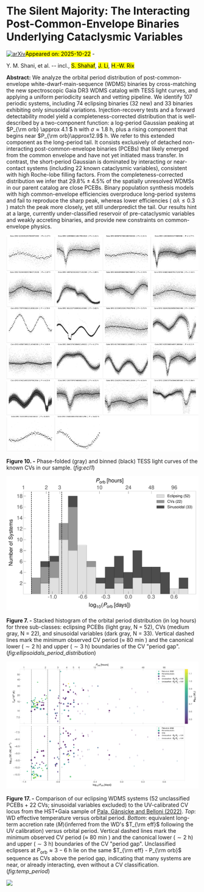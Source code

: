 <div class="macros" style="visibility:hidden;">
$\newcommand{\ensuremath}{}$
$\newcommand{\xspace}{}$
$\newcommand{\object}[1]{\texttt{#1}}$
$\newcommand{\farcs}{{.}''}$
$\newcommand{\farcm}{{.}'}$
$\newcommand{\arcsec}{''}$
$\newcommand{\arcmin}{'}$
$\newcommand{\ion}[2]{#1#2}$
$\newcommand{\textsc}[1]{\textrm{#1}}$
$\newcommand{\hl}[1]{\textrm{#1}}$
$\newcommand{\footnote}[1]{}$
$\newcommand{\Msun}{\ensuremath{M_\odot}}$
$\newcommand{\vdag}{(v)^\dagger}$
$\newcommand$
$\newcommand$
$\newcommand{\msun}{M_\odot}$
$\newcommand{\arraystretch}{0.9}$</div>



<div id="title">

# The Silent Majority: The Interacting Post-Common-Envelope Binaries Underlying Cataclysmic Variables

</div>
<div id="comments">

[![arXiv](https://img.shields.io/badge/arXiv-2510.17957-b31b1b.svg)](https://arxiv.org/abs/2510.17957)<mark>Appeared on: 2025-10-22</mark> - 

</div>
<div id="authors">

Y. M. Shani, et al. -- incl., <mark>S. Shahaf</mark>, <mark>J. Li</mark>, <mark>H.-W. Rix</mark>

</div>
<div id="abstract">

**Abstract:** We analyze the orbital period distribution of post-common-envelope white-dwarf-main-sequence (WDMS) binaries by cross-matching the new spectroscopic Gaia DR3 WDMS catalog with TESS light curves, and applying a uniform periodicity search and vetting pipeline. We identify 107 periodic systems, including 74 eclipsing binaries (32 new) and 33 binaries exhibiting only sinusoidal variations. Injection-recovery tests and a forward detectability model yield a completeness-corrected distribution that is well-described by a two-component function: a log-period Gaussian peaking at $P_{\rm orb} \approx 4.1 $ h with $\sigma \approx 1.8$ h, plus a rising component that begins near $P_{\rm orb}\approx12.9$ h. We refer to this extended component as the long-period tail. It consists exclusively of detached non-interacting post-common-envelope binaries (PCEBs) that likely emerged from the common envelope and have not yet initiated mass transfer. In contrast, the short-period Gaussian is dominated by interacting or near-contact systems (including 22 known cataclysmic variables), consistent with high Roche-lobe filling factors. From the completeness-corrected distribution we infer that $29.8\%\pm4.5\%$ of the spatially unresolved WDMSs in our parent catalog are close PCEBs. Binary population synthesis models with high common-envelope efficiencies overproduce long-period systems and fail to reproduce the sharp peak, whereas lower efficiencies ( $\alpha\lambda \leq 0.3$ ) match the peak more closely, yet still underpredict the tail. Our results hint at a large, currently under-classified reservoir of pre-cataclysmic variables and weakly accreting binaries, and provide new constraints on common-envelope physics.

</div>

<div id="div_fig1">

<img src="tmp_2510.17957/./collage_panels_new_CV.png" alt="Fig10" width="100%"/>

**Figure 10. -** Phase-folded (gray) and binned (black) TESS light curves of the known CVs in our sample. (*fig:ecl1*)

</div>
<div id="div_fig2">

<img src="tmp_2510.17957/./pd_classes.png" alt="Fig7" width="100%"/>

**Figure 7. -** Stacked histogram of the orbital period distribution (in log hours) for three sub-classes:
    eclipsing PCEBs (light gray, N = 52), CVs (medium gray, N = 22),  and sinusoidal variables (dark gray, N = 33). Vertical dashed lines mark the minimum observed CV period ($\approx$  80 min ) and the canonical lower ($\sim2$ h) and upper ($\sim3$ h) boundaries of the CV "period gap". (*fig:ellipsoidals_period_distribution*)

</div>
<div id="div_fig3">

<img src="tmp_2510.17957/./Teff_Mdot_vs_Porb21.png" alt="Fig17" width="100%"/>

**Figure 17. -** Comparison of our eclipsing WDMS systems (52 unclassified PCEBs + 22 CVs; sinusoidal variables excluded) to the UV-calibrated CV locus from the HST+Gaia sample of [Pala, Gänsicke and Belloni (2022)](). _Top_: WD effective temperature versus orbital period. _Bottom_: equivalent long-term accretion rate $\langle\dot M\rangle$(inferred from the WD's $T_{\rm eff}$ following the UV calibration) versus orbital period. Vertical dashed lines mark the minimum observed CV period ($\approx$  80 min ) and the canonical lower ($\sim2$ h) and upper ($\sim3$ h) boundaries of the CV "period gap". Unclassified eclipsers at $P_\text{orb} \approx 3  -  6$ h lie on the same $T_{\rm eff}  -  P_{\rm orb}$ sequence as CVs above the period gap, indicating that many systems are near, or already interacting, even without a CV classification. (*fig:temp_period*)

</div><div id="qrcode"><img src=https://api.qrserver.com/v1/create-qr-code/?size=100x100&data="https://arxiv.org/abs/2510.17957"></div>